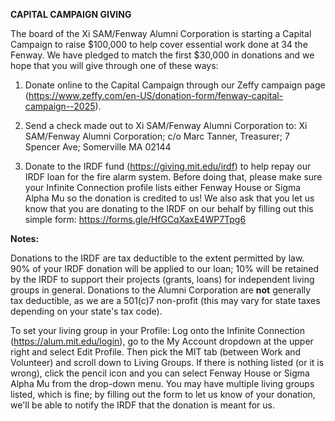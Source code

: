 **CAPITAL CAMPAIGN GIVING**

The board of the Xi SAM/Fenway Alumni Corporation is starting a Capital
Campaign to raise \$100,000 to help cover essential work done at 34 the
Fenway. We have pledged to match the first \$30,000 in donations and we
hope that you will give through one of these ways:

1.  Donate online to the Capital Campaign through our Zeffy campaign
    page
    (<https://www.zeffy.com/en-US/donation-form/fenway-capital-campaign--2025>).

2.  Send a check made out to Xi SAM/Fenway Alumni Corporation to: Xi
    SAM/Fenway Alumni Corporation; c/o Marc Tanner, Treasurer; 7 Spencer
    Ave; Somerville MA 02144

3.  Donate to the IRDF fund (<https://giving.mit.edu/irdf>) to help
    repay our IRDF loan for the fire alarm system. Before doing that,
    please make sure your Infinite Connection profile lists either
    Fenway House or Sigma Alpha Mu so the donation is credited to us! We
    also ask that you let us know that you are donating to the IRDF on
    our behalf by filling out this simple form:
    <https://forms.gle/HfGCqXaxE4WP7Tpg6>

**Notes:**

Donations to the IRDF are tax deductible to the extent permitted by law.
90% of your IRDF donation will be applied to our loan; 10% will be
retained by the IRDF to support their projects (grants, loans) for
independent living groups in general. Donations to the Alumni
Corporation are **not** generally tax deductible, as we are a 501(c)7
non-profit (this may vary for state taxes depending on your state's tax
code).

To set your living group in your Profile: Log onto the Infinite
Connection (https://alum.mit.edu/login), go to the My Account dropdown
at the upper right and select Edit Profile. Then pick the MIT tab
(between Work and Volunteer) and scroll down to Living Groups. If there
is nothing listed (or it is wrong), click the pencil icon and you can
select Fenway House or Sigma Alpha Mu from the drop-down menu. You may
have multiple living groups listed, which is fine; by filling out the
form to let us know of your donation, we'll be able to notify the IRDF
that the donation is meant for us.

